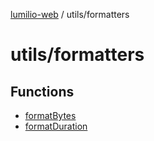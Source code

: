 [lumilio-web](../../modules.md) / utils/formatters

# utils/formatters

## Functions

- [formatBytes](functions/formatBytes.md)
- [formatDuration](functions/formatDuration.md)
